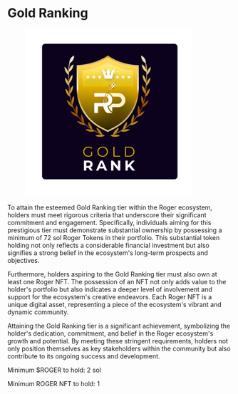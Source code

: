 # Gold Ranking

<figure><img src="../../../.gitbook/assets/3 (1) (1).png" alt="" width="375"><figcaption></figcaption></figure>

To attain the esteemed Gold Ranking tier within the Roger ecosystem, holders must meet rigorous criteria that underscore their significant commitment and engagement. Specifically, individuals aiming for this prestigious tier must demonstrate substantial ownership by possessing a minimum of 72 sol Roger Tokens in their portfolio. This substantial token holding not only reflects a considerable financial investment but also signifies a strong belief in the ecosystem's long-term prospects and objectives.

&#x20;Furthermore, holders aspiring to the Gold Ranking tier must also own at least one Roger NFT. The possession of an NFT not only adds value to the holder's portfolio but also indicates a deeper level of involvement and support for the ecosystem's creative endeavors. Each Roger NFT is a unique digital asset, representing a piece of the ecosystem's vibrant and dynamic community.

Attaining the Gold Ranking tier is a significant achievement, symbolizing the holder's dedication, commitment, and belief in the Roger ecosystem's growth and potential. By meeting these stringent requirements, holders not only position themselves as key stakeholders within the community but also contribute to its ongoing success and development.

&#x20;Minimum $ROGER to hold:            2 sol

Minimum ROGER NFT to hold:       1
